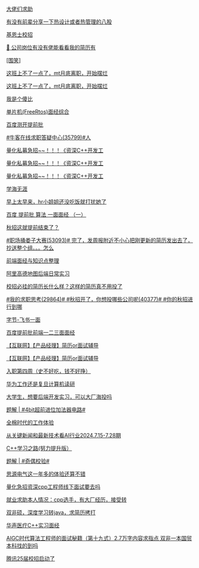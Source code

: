 [大佬们求助](https://www.nowcoder.com/feed/main/detail/f71954333fb24618bbef6c53c1f1e2de?fromPut=jj-github&urlSource=extension-api)

[有没有前辈分享一下热设计或者热管理的八股](https://www.nowcoder.com/feed/main/detail/e29fb621e86341ddbf004cfdd90b7057?fromPut=jj-github&urlSource=extension-api)

[基恩士校招](https://www.nowcoder.com/feed/main/detail/f13dceb7760c4026b08374987fe105ef?fromPut=jj-github&urlSource=extension-api)

[💼 公司岗位有没有佬能看看我的简历有](https://www.nowcoder.com/feed/main/detail/1914f0113aee440f8e7e339612361bb0?fromPut=jj-github&urlSource=extension-api)

[[围笑]](https://www.nowcoder.com/feed/main/detail/e8c46214d3d94e67b6a628f4d0b5e116?fromPut=jj-github&urlSource=extension-api)

[这班上不了一点了，mt月底离职，开始摆烂](https://www.nowcoder.com/feed/main/detail/9c2f2d0c8f8246c9a2dd2509faa51b2f?fromPut=jj-github&urlSource=extension-api)

[这班上不了一点了，mt月底离职，开始摆烂](https://www.nowcoder.com/feed/main/detail/1eca79b4e43d463a9caca77525e4c97c?fromPut=jj-github&urlSource=extension-api)

[我是个傻比](https://www.nowcoder.com/feed/main/detail/84ee170405bc4e778126cbba19c739a4?fromPut=jj-github&urlSource=extension-api)

[单片机(FreeRtos)面经综合](https://www.nowcoder.com/feed/main/detail/f0b3ccdadbfc4e26b696bc53ed050837?fromPut=jj-github&urlSource=extension-api)

[百度测开提前批](https://www.nowcoder.com/feed/main/detail/417d7ec92a074021a618732c8bac0985?fromPut=jj-github&urlSource=extension-api)

[#牛客在线求职答疑中心(35799)#人](https://www.nowcoder.com/feed/main/detail/2112223bc0a549f190c7bc3194e549fe?fromPut=jj-github&urlSource=extension-api)

[量化私募急招~~！！！《资深C++开发工](https://www.nowcoder.com/feed/main/detail/81baba929a8f465c8246b855ca85c819?fromPut=jj-github&urlSource=extension-api)

[量化私募急招~~！！！《资深C++开发工](https://www.nowcoder.com/feed/main/detail/ab09adb87c6140b89c7beda2216eb4ef?fromPut=jj-github&urlSource=extension-api)

[量化私募急招~~！！！《资深C++开发工](https://www.nowcoder.com/feed/main/detail/1158ac427db54dc685cd21ee7141c34e?fromPut=jj-github&urlSource=extension-api)

[学海无涯](https://www.nowcoder.com/feed/main/detail/2443bdfe6ec8433a94d6168fb84ceb6a?fromPut=jj-github&urlSource=extension-api)

[早上太早来，hr小姐姐还没吃饭就打扰她了](https://www.nowcoder.com/feed/main/detail/b3d484fb6ea14e4cb42528b5a8a06096?fromPut=jj-github&urlSource=extension-api)

[百度 提前批 算法 一面面经 （一）](https://www.nowcoder.com/feed/main/detail/b67adb7341dd4c86a8200288379ce79b?fromPut=jj-github&urlSource=extension-api)

[秋招这就提前结束了？](https://www.nowcoder.com/feed/main/detail/d19d424655914a74afaab11421e6fa2c?fromPut=jj-github&urlSource=extension-api)

[#职场捅娄子大赛(53093)# 完了，发周报附近不小心把刚更新的简历发出去了，抄送整个组。。。怎么](https://www.nowcoder.com/feed/main/detail/379fb18e2f9641bf96f7730d61efa04c?fromPut=jj-github&urlSource=extension-api)

[前端面经与知识点整理](https://www.nowcoder.com/feed/main/detail/330d0b0bc1a741a5806f2e75dbd70d44?fromPut=jj-github&urlSource=extension-api)

[阿里高德地图后端日常实习](https://www.nowcoder.com/feed/main/detail/0a2626d7280e4e6290407cc8c09234c5?fromPut=jj-github&urlSource=extension-api)

[校招必挂的简历长什么样？这样的简历真不用投了](https://www.nowcoder.com/feed/main/detail/edf678a6a8de4af7a4298ccf867029d3?fromPut=jj-github&urlSource=extension-api)

[#我的求职思考(29864)#  #秋招开了，你想投哪些公司呢(40377)#  #你的秋招进行到哪](https://www.nowcoder.com/feed/main/detail/8a318236e2b948eaa81c268afdda4382?fromPut=jj-github&urlSource=extension-api)

[字节-飞书一面](https://www.nowcoder.com/feed/main/detail/0686b0b294fd430bbdfd8f790751bf37?fromPut=jj-github&urlSource=extension-api)

[百度提前批前端一二三面面经](https://www.nowcoder.com/feed/main/detail/2229873f6228470f94e7e4e66a84979d?fromPut=jj-github&urlSource=extension-api)

[【互联网】【产品经理】简历or面试辅导](https://www.nowcoder.com/feed/main/detail/42fa39efcf1545beb64be2b9c2c63b58?fromPut=jj-github&urlSource=extension-api)

[【互联网】【产品经理】简历or面试辅导](https://www.nowcoder.com/feed/main/detail/9b0056a8aa8e4d78aeafe409d4d2a686?fromPut=jj-github&urlSource=extension-api)

[入职第四周（史不好吃，钱不好挣）](https://www.nowcoder.com/feed/main/detail/37f2091a7a9c441295bdf9b4d6b69358?fromPut=jj-github&urlSource=extension-api)

[华为工作还是复旦计算机读研](https://www.nowcoder.com/feed/main/detail/1a5fd78d24d84d008c0ee6666055c046?fromPut=jj-github&urlSource=extension-api)

[大学生，想要后端开发实习，可以大厂海投吗](https://www.nowcoder.com/feed/main/detail/ab4d848eb1c74aecb5d6476001bd7c06?fromPut=jj-github&urlSource=extension-api)

[题解 | #4bit超前进位加法器电路#](https://www.nowcoder.com/discuss/650604537295773696?fromPut=jj-github&urlSource=extension-api)

[全棉时代的工作体验](https://www.nowcoder.com/discuss/650608273451753472?fromPut=jj-github&urlSource=extension-api)

[从关键新闻和最新技术看AI行业2024.7.15-7.28期](https://www.nowcoder.com/discuss/650608773022720000?fromPut=jj-github&urlSource=extension-api)

[C++学习之路(努力提升版）](https://www.nowcoder.com/discuss/650614792020926464?fromPut=jj-github&urlSource=extension-api)

[题解 | #奇偶校验#](https://www.nowcoder.com/discuss/650615150415708160?fromPut=jj-github&urlSource=extension-api)

[思源电气这一年多的体验还算不错](https://www.nowcoder.com/discuss/650617081594990592?fromPut=jj-github&urlSource=extension-api)

[量化急招资深cpp工程师](https://www.nowcoder.com/discuss/650620124017197056?fromPut=jj-github&urlSource=extension-api)[线下面试要去吗](https://www.nowcoder.com/feed/main/detail/0478e334a4a14a1b9d98ea5dc91d1c8f?fromPut=jj-github&urlSource=extension-api)

[就业求助](https://www.nowcoder.com/feed/main/detail/94fb64bb868b49259de125a985204878?fromPut=jj-github&urlSource=extension-api)[本人情况：cpp选手，有大厂经历，接受转](https://www.nowcoder.com/feed/main/detail/0b6588102d144e8cab86dc97c09b4fb4?fromPut=jj-github&urlSource=extension-api)

[双非硕，深度学习转java，求简历拷打](https://www.nowcoder.com/feed/main/detail/fee18a26a51040f0b1c03b892d0a37a6?fromPut=jj-github&urlSource=extension-api)

[华声医疗C++实习面经](https://www.nowcoder.com/feed/main/detail/f4240c3d9e8c43dead1bb1c0b8faae3c?fromPut=jj-github&urlSource=extension-api)

[AIGC时代算法工程师的面试秘籍（第十九式）2.7万字内容](https://www.nowcoder.com/discuss/650489632060186624?fromPut=jj-github&urlSource=extension-api)[求指点 双非一本国贸本科找的到吗](https://www.nowcoder.com/feed/main/detail/0a4c3a44331a4025b5b7432fdc50ae5f?fromPut=jj-github&urlSource=extension-api)

[腾讯25届校招启动了](https://www.nowcoder.com/feed/main/detail/c34181ab5c794e78becd898c1d819b6e?fromPut=jj-github&urlSource=extension-api)